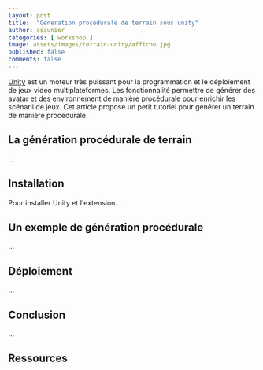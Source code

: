 ```yaml
---
layout: post
title:  "Generation procédurale de terrain sous unity"
author: csaunier
categories: [ workshop ]
image: assets/images/terrain-unity/affiche.jpg
published: false
comments: false
---
```


[Unity][1] est un moteur très puissant pour la programmation et le déploiement de jeux video multiplateformes. Les fonctionnalité permettre de générer des avatar et des environnement de manière procédurale pour enrichir les scénarii de jeux.
Cet article propose un petit tutoriel pour générer un terrain de manière procédurale.

## La génération procédurale de terrain

...

## Installation

Pour installer Unity et l'extension...

## Un exemple de génération procédurale

...

## Déploiement

...

## Conclusion

...

## Ressources

[1]: https://unity.com


